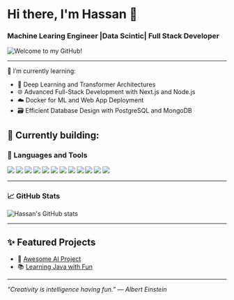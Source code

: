 # Hi there, I'm Hassan 👋

<h3>Machine Learing Engineer |Data Scintic| Full Stack Developer</h3>

<img src="https://readme-typing-svg.demolab.com?font=Fira+Code&size=22&pause=1000&center=true&vCenter=true&width=435&lines=Welcome+to+my+GitHub!" alt="Welcome to my GitHub!" />

</div>

---

🌱 I’m currently learning:  
- 🤖 Deep Learning and Transformer Architectures  
- 🌐 Advanced Full-Stack Development with Next.js and Node.js  
- ☁️ Docker for ML and Web App Deployment  
- 🗃️ Efficient Database Design with PostgreSQL and MongoDB  

💼 Currently building:  
---

### 🧰 Languages and Tools

<p align="left">
  <img src="https://img.shields.io/badge/Python-3776AB?style=for-the-badge&logo=python&logoColor=white"/>
  <img src="https://img.shields.io/badge/C++-00599C?style=for-the-badge&logo=c%2b%2b&logoColor=white"/>
  <img src="https://img.shields.io/badge/React-20232A?style=for-the-badge&logo=react&logoColor=61DAFB"/>
  <img src="https://img.shields.io/badge/Node.js-339933?style=for-the-badge&logo=nodedotjs&logoColor=white"/>
  <img src="https://img.shields.io/badge/Django-092E20?style=for-the-badge&logo=django&logoColor=white"/>
  <img src="https://img.shields.io/badge/TensorFlow-FF6F00?style=for-the-badge&logo=tensorflow&logoColor=white"/>
  <img src="https://img.shields.io/badge/PyTorch-EE4C2C?style=for-the-badge&logo=pytorch&logoColor=white"/>
  <img src="https://img.shields.io/badge/Docker-2496ED?style=for-the-badge&logo=docker&logoColor=white"/>
  <img src="https://img.shields.io/badge/Linux-FCC624?style=for-the-badge&logo=linux&logoColor=black"/>
  <img src="https://img.shields.io/badge/MongoDB-47A248?style=for-the-badge&logo=mongodb&logoColor=white"/>
  <img src="https://img.shields.io/badge/Git-F05032?style=for-the-badge&logo=git&logoColor=white"/>
  <img src="https://img.shields.io/badge/GitHub-181717?style=for-the-badge&logo=github&logoColor=white"/>
</p>

---

### 📈 GitHub Stats
![Hassan's GitHub stats](https://github-readme-stats.vercel.app/api?username=hassan123&show_icons=true&theme=radical)

---

## ✨ Featured Projects
- 🚀 [Awesome AI Project](https://github.com/yourproject)
- 📚 [Learning Java with Fun](https://github.com/yourproject)

---

_“Creativity is intelligence having fun.” — Albert Einstein_

